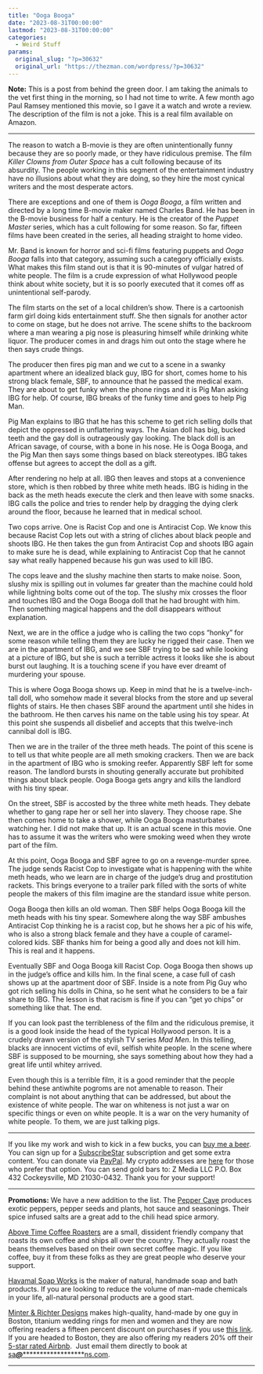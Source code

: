 ```yaml
---
title: "Ooga Booga"
date: "2023-08-31T00:00:00"
lastmod: "2023-08-31T00:00:00"
categories:
  - Weird Stuff
params:
  original_slug: "?p=30632"
  original_url: "https://thezman.com/wordpress/?p=30632"
---
```


**Note:** This is a post from behind the green door. I am taking the
animals to the vet first thing in the morning, so I had not time to
write. A few month ago Paul Ramsey mentioned this movie, so I gave it a
watch and wrote a review. The description of the film is not a joke.
This is a real film available on Amazon.

------------------------------------------------------------------------

The reason to watch a B-movie is they are often unintentionally funny
because they are so poorly made, or they have ridiculous premise. The
film *Killer Clowns from Outer Space* has a cult following because of
its absurdity. The people working in this segment of the entertainment
industry have no illusions about what they are doing, so they hire the
most cynical writers and the most desperate actors.

There are exceptions and one of them is *Ooga Booga*, a film written and
directed by a long time B-movie maker named Charles Band. He has been in
the B-movie business for half a century. He is the creator of the
*Puppet Master* series, which has a cult following for some reason. So
far, fifteen films have been created in the series, all heading straight
to home video.

Mr. Band is known for horror and sci-fi films featuring puppets and
*Ooga Booga* falls into that category, assuming such a category
officially exists. What makes this film stand out is that it is
90-minutes of vulgar hatred of white people. The film is a crude
expression of what Hollywood people think about white society, but it is
so poorly executed that it comes off as unintentional self-parody.

The film starts on the set of a local children’s show. There is a
cartoonish farm girl doing kids entertainment stuff. She then signals
for another actor to come on stage, but he does not arrive. The scene
shifts to the backroom where a man wearing a pig nose is pleasuring
himself while drinking white liquor. The producer comes in and drags him
out onto the stage where he then says crude things.

The producer then fires pig man and we cut to a scene in a swanky
apartment where an idealized black guy, IBG for short, comes home to his
strong black female, SBF, to announce that he passed the medical exam.
They are about to get funky when the phone rings and it is Pig Man
asking IBG for help. Of course, IBG breaks of the funky time and goes to
help Pig Man.

Pig Man explains to IBG that he has this scheme to get rich selling
dolls that depict the oppressed in unflattering ways. The Asian doll has
big, bucked teeth and the gay doll is outrageously gay looking. The
black doll is an African savage, of course, with a bone in his nose. He
is Ooga Booga, and the Pig Man then says some things based on black
stereotypes. IBG takes offense but agrees to accept the doll as a gift.

After rendering no help at all. IBG then leaves and stops at a
convenience store, which is then robbed by three white meth heads. IBG
is hiding in the back as the meth heads execute the clerk and then leave
with some snacks. IBG calls the police and tries to render help by
dragging the dying clerk around the floor, because he learned that in
medical school.

Two cops arrive. One is Racist Cop and one is Antiracist Cop. We know
this because Racist Cop lets out with a string of cliches about black
people and shoots IBG. He then takes the gun from Antiracist Cop and
shoots IBG again to make sure he is dead, while explaining to Antiracist
Cop that he cannot say what really happened because his gun was used to
kill IBG.

The cops leave and the slushy machine then starts to make noise. Soon,
slushy mix is spilling out in volumes far greater than the machine could
hold while lightning bolts come out of the top. The slushy mix crosses
the floor and touches IBG and the Ooga Booga doll that he had brought
with him. Then something magical happens and the doll disappears without
explanation.

Next, we are in the office a judge who is calling the two cops “honky”
for some reason while telling them they are lucky he rigged their case.
Then we are in the apartment of IBG, and we see SBF trying to be sad
while looking at a picture of IBG, but she is such a terrible actress it
looks like she is about burst out laughing. It is a touching scene if
you have ever dreamt of murdering your spouse.

This is where Ooga Booga shows up. Keep in mind that he is a
twelve-inch-tall doll, who somehow made it several blocks from the store
and up several flights of stairs. He then chases SBF around the
apartment until she hides in the bathroom. He then carves his name on
the table using his toy spear. At this point she suspends all disbelief
and accepts that this twelve-inch cannibal doll is IBG.

Then we are in the trailer of the three meth heads. The point of this
scene is to tell us that white people are all meth smoking crackers.
Then we are back in the apartment of IBG who is smoking reefer.
Apparently SBF left for some reason. The landlord bursts in shouting
generally accurate but prohibited things about black people. Ooga Booga
gets angry and kills the landlord with his tiny spear.

On the street, SBF is accosted by the three white meth heads. They
debate whether to gang rape her or sell her into slavery. They choose
rape. She then comes home to take a shower, while Ooga Booga masturbates
watching her. I did not make that up. It is an actual scene in this
movie. One has to assume it was the writers who were smoking weed when
they wrote part of the film.

At this point, Ooga Booga and SBF agree to go on a revenge-murder spree.
The judge sends Racist Cop to investigate what is happening with the
white meth heads, who we learn are in charge of the judge’s drug and
prostitution rackets. This brings everyone to a trailer park filled with
the sorts of white people the makers of this film imagine are the
standard issue white person.

Ooga Booga then kills an old woman. Then SBF helps Ooga Booga kill the
meth heads with his tiny spear. Somewhere along the way SBF ambushes
Antiracist Cop thinking he is a racist cop, but he shows her a pic of
his wife, who is also a strong black female and they have a couple of
caramel-colored kids. SBF thanks him for being a good ally and does not
kill him. This is real and it happens.

Eventually SBF and Ooga Booga kill Racist Cop. Ooga Booga then shows up
in the judge’s office and kills him. In the final scene, a case full of
cash shows up at the apartment door of SBF. Inside is a note from Pig
Guy who got rich selling his dolls in China, so he sent what he
considers to be a fair share to IBG. The lesson is that racism is fine
if you can “get yo chips” or something like that. The end.

If you can look past the terribleness of the film and the ridiculous
premise, it is a good look inside the head of the typical Hollywood
person. It is a crudely drawn version of the stylish TV series *Mad
Men*. In this telling, blacks are innocent victims of evil, selfish
white people. In the scene where SBF is supposed to be mourning, she
says something about how they had a great life until whitey arrived.

Even though this is a terrible film, it is a good reminder that the
people behind these antiwhite pogroms are not amenable to reason. Their
complaint is not about anything that can be addressed, but about the
existence of white people. The war on whiteness is not just a war on
specific things or even on white people. It is a war on the very
humanity of white people. To them, we are just talking pigs.

------------------------------------------------------------------------

If you like my work and wish to kick in a few bucks, you can
<a href="https://www.buymeacoffee.com/mujolulu" rel="noopener"
target="_blank">buy me a beer</a>. You can sign up for a
<a href="https://www.subscribestar.com/the-z-blog" rel="noopener"
target="_blank">SubscribeStar</a> subscription and get some extra
content. You can donate via <a
href="https://www.paypal.com/donate/?cmd=_s-xclick&amp;hosted_button_id=UDAS2Q8JYA6CN&amp;source=url"
rel="noopener" target="_blank">PayPal</a>. My crypto addresses are
<a href="https://thezman.com/wordpress/?page_id=22713" rel="noopener"
target="_blank">here</a> for those who prefer that option. You can send
gold bars to: Z Media LLC P.O. Box 432 Cockeysville, MD 21030-0432.
Thank you for your support!

------------------------------------------------------------------------

**Promotions:** We have a new addition to the list. The
<a href="https://peppercave.com/shop/ols/products" rel="noopener"
target="_blank">Pepper Cave</a> produces exotic peppers, pepper seeds
and plants, hot sauce and seasonings. Their spice infused salts are a
great add to the chili head spice armory.

<a href="https://abovetimecoffee.com/" rel="noopener"
target="_blank">Above Time Coffee Roasters</a> are a small, dissident
friendly company that roasts its own coffee and ships all over the
country. They actually roast the beans themselves based on their own
secret coffee magic. If you like coffee, buy it from these folks as they
are great people who deserve your support.

<a href="https://havamalsoapworks.com/" rel="noopener"
target="_blank">Havamal Soap Works</a> is the maker of natural, handmade
soap and bath products. If you are looking to reduce the volume of
man-made chemicals in your life, all-natural personal products are a
good start.

<a href="https://www.minterandrichterdesigns.com/"
rel="noreferrer nofollow noopener" target="_blank">Minter &amp; Richter
Designs</a> makes high-quality, hand-made by one guy in Boston, titanium
wedding rings for men and women and they are now offering readers a
fifteen percent discount on purchases if you use
<a href="https://www.minterandrichterdesigns.com/discount/ZMAN"
rel="noreferrer nofollow noopener" target="_blank">this link</a>.
<span class="highlight"><span class="colour"><span class="font"><span class="size">If
you are headed to Boston, they are also offering my readers 20% off
their <a
href="https://www.airbnb.com/users/7988017/listings?user_id=7988017&amp;s=3"
rel="noopener noreferrer" target="_blank">5-star rated Airbnb</a>.  Just
email them directly to book at
<a href="mailto:sa***@*********************ns.com"
data-original-string="+e2+LbgppSAc5wEukwyH7w==cb70jMtIcEBpTI4XWDZJ5oqpfNrnd0Ll/VHKXVQxx0XoEzUASPJsIaSSUc6L+uJtzNY"><span
class="apbct-email-encoder"
data-original-string="MgZJ3TQvO7bIsiUJuZQuoA==cb7MFzyjg297I0j3AhVoxaGqsoREWP27UyB2WZJo0NfIRqmoXimgv3ZBT6z+rDe0xKW"
title="This contact has been encoded by Anti-Spam by CleanTalk. Click to decode. To finish the decoding make sure that JavaScript is enabled in your browser.">sa<span
class="apbct-blur">***</span>@<span
class="apbct-blur">*********************</span>ns.com</span></a>.</span></span></span></span>

------------------------------------------------------------------------
